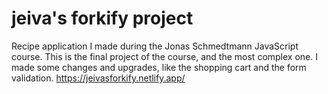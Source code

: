 # jeiva's forkify project

Recipe application I made during the Jonas Schmedtmann JavaScript course. This is the final project of the course, and the most complex one. I made some changes and upgrades, like the shopping cart and the form validation.
https://jeivasforkify.netlify.app/
